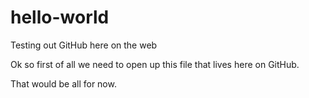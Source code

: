 # hello-world
Testing out GitHub here on the web

Ok so first of all we need to open up this file that lives here on GitHub.

That would be all for now.
